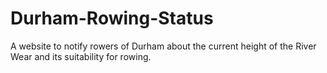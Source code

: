 # Durham-Rowing-Status
A website to notify rowers of Durham about the current height of the River Wear and its suitability for rowing.

